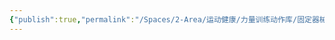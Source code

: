 ```yaml
---
{"publish":true,"permalink":"/Spaces/2-Area/运动健康/力量训练动作库/固定器械夹胸.md","created":"2025-07-29T23:04:11.778+08:00","modified":"2025-07-29T23:04:11.780+08:00","published":"2025-07-29T23:04:11.780+08:00","cssclasses":""}
---
```


